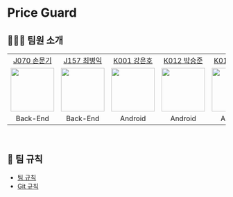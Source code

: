 # Price Guard

## 👨‍👨‍👦 팀원 소개

<table>
  <tr>
    <td align="center"><a href="https://github.com/muungi">J070 손문기</a></td>
    <td align="center"><a href="https://github.com/sickbirdd">J157 최병익</a></td>
    <td align="center"><a href="https://github.com/EunhoKang">K001 강은호</a></td>
    <td align="center"><a href="https://github.com/ootr47">K012 박승준</a></td>
    <td align="center"><a href="https://github.com/Taewan-P">K017 박태완</a></td>
  </tr>
  <tr>
    <td align="center"><a href="https://github.com/muungi"><img src="https://github.com/muungi.png" width="100px;" alt=""/></a></td>
    <td align="center"><a href="https://github.com/sickbirdd"><img src="https://github.com/sickbirdd.png" width="100px;" alt=""/></a></td>
    <td align="center"><a href="https://github.com/EunhoKang"><img src="https://github.com/EunhoKang.png" width="100px;" alt=""/></a></td>
    <td align="center"><a href="https://github.com/ootr47"><img src="https://github.com/ootr47.png" width="100px;" alt=""/></a></td>
    <td align="center"><a href="https://github.com/Taewan-P"><img src="https://github.com/Taewan-P.png" width="100px;" alt=""/></a></td>
  </tr>
  <tr>
    <td align="center">Back-End</td>
    <td align="center">Back-End</td>
    <td align="center">Android</td>
    <td align="center">Android</td>
    <td align="center">Android</td>
  </tr>
</table>
<br/>


## :memo: 팀 규칙
- [팀 규칙](https://github.com/boostcampwm2023/and09-PriceGuard/wiki/%ED%8C%80-%EA%B7%9C%EC%B9%99)
- [Git 규칙](https://github.com/boostcampwm2023/and09-PriceGuard/wiki/Git-%EC%82%AC%EC%9A%A9%EB%B2%95)
